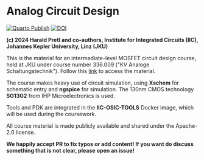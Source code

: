 # Analog Circuit Design

[![Quarto Publish](https://github.com/iic-jku/analog-circuit-design/actions/workflows/quarto-publish.yml/badge.svg?branch=main)](https://github.com/iic-jku/analog-circuit-design/actions/workflows/quarto-publish.yml)
[![DOI](https://zenodo.org/badge/830446772.svg)](https://doi.org/10.5281/zenodo.14387481)

**(c) 2024 Harald Pretl and co-authors, Institute for Integrated Circuits (IIC), Johannes Kepler University, Linz (JKU)**

This is the material for an intermediate-level MOSFET circuit design course, held at JKU under course number 336.009 ("KV Analoge Schaltungstechnik"). Follow this [link](https://iic-jku.github.io/analog-circuit-design) to access the material.

The course makes heavy use of circuit simulation, using **Xschem** for schematic entry and **ngspice** for simulation. The 130nm CMOS technology **SG13G2** from IHP Microelectronics is used.

Tools and PDK are integrated in the **IIC-OSIC-TOOLS** Docker image, which will be used during the coursework.

All course material is made publicly available and shared under the Apache-2.0 license.

**We happily accept PR to fix typos or add content! If you want do discuss something that is not clear, please open an issue!**
